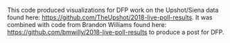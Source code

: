 This code produced visualizations for DFP work on the Upshot/Siena data found here: https://github.com/TheUpshot/2018-live-poll-results. It was combined with code from Brandon Williams found here: https://github.com/bmwilly/2018-live-poll-results to produce a post for DFP.
